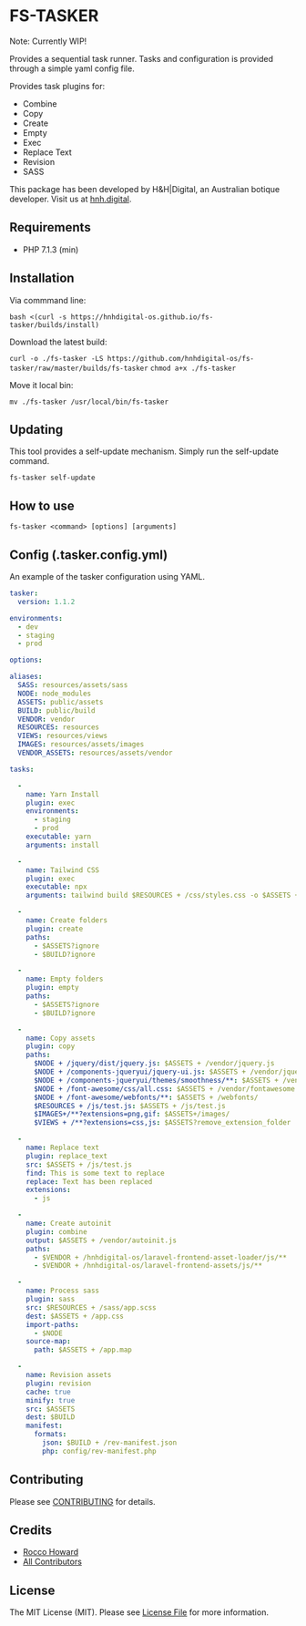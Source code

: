 # FS-TASKER

Note: Currently WIP! 

Provides a sequential task runner. Tasks and configuration is provided through a simple yaml config file.

Provides task plugins for:
* Combine
* Copy
* Create
* Empty
* Exec
* Replace Text
* Revision
* SASS

This package has been developed by H&H|Digital, an Australian botique developer. Visit us at [hnh.digital](http://hnh.digital).

## Requirements

* PHP 7.1.3 (min)

## Installation

Via commmand line:

`bash <(curl -s https://hnhdigital-os.github.io/fs-tasker/builds/install)`

Download the latest build:

`curl -o ./fs-tasker -LS https://github.com/hnhdigital-os/fs-tasker/raw/master/builds/fs-tasker`
`chmod a+x ./fs-tasker`

Move it local bin:

`mv ./fs-tasker /usr/local/bin/fs-tasker`

## Updating

This tool provides a self-update mechanism. Simply run the self-update command.

`fs-tasker self-update`

## How to use

```
fs-tasker <command> [options] [arguments]
```

## Config (.tasker.config.yml)

An example of the tasker configuration using YAML.

```yaml
tasker:
  version: 1.1.2

environments:
  - dev
  - staging
  - prod

options:

aliases:
  SASS: resources/assets/sass
  NODE: node_modules
  ASSETS: public/assets
  BUILD: public/build
  VENDOR: vendor
  RESOURCES: resources
  VIEWS: resources/views
  IMAGES: resources/assets/images
  VENDOR_ASSETS: resources/assets/vendor

tasks:

  -
    name: Yarn Install
    plugin: exec
    environments:
      - staging
      - prod
    executable: yarn
    arguments: install

  -
    name: Tailwind CSS
    plugin: exec
    executable: npx
    arguments: tailwind build $RESOURCES + /css/styles.css -o $ASSETS + /output.css

  -
    name: Create folders
    plugin: create
    paths:
      - $ASSETS?ignore
      - $BUILD?ignore

  -
    name: Empty folders
    plugin: empty
    paths:
      - $ASSETS?ignore
      - $BUILD?ignore

  - 
    name: Copy assets
    plugin: copy
    paths:
      $NODE + /jquery/dist/jquery.js: $ASSETS + /vendor/jquery.js
      $NODE + /components-jqueryui/jquery-ui.js: $ASSETS + /vendor/jquery-ui.js
      $NODE + /components-jqueryui/themes/smoothness/**: $ASSETS + /vendor/jquery-ui/themes/smoothness/
      $NODE + /font-awesome/css/all.css: $ASSETS + /vendor/fontawesome.css
      $NODE + /font-awesome/webfonts/**: $ASSETS + /webfonts/
      $RESOURCES + /js/test.js: $ASSETS + /js/test.js
      $IMAGES+/**?extensions=png,gif: $ASSETS+/images/
      $VIEWS + /**?extensions=css,js: $ASSETS?remove_extension_folder

  -
    name: Replace text
    plugin: replace_text
    src: $ASSETS + /js/test.js
    find: This is some text to replace
    replace: Text has been replaced
    extensions:
      - js

  -
    name: Create autoinit
    plugin: combine
    output: $ASSETS + /vendor/autoinit.js
    paths:
      - $VENDOR + /hnhdigital-os/laravel-frontend-asset-loader/js/**
      - $VENDOR + /hnhdigital-os/laravel-frontend-assets/js/**

  -
    name: Process sass
    plugin: sass
    src: $RESOURCES + /sass/app.scss
    dest: $ASSETS + /app.css
    import-paths:
      - $NODE
    source-map: 
      path: $ASSETS + /app.map

  - 
    name: Revision assets
    plugin: revision
    cache: true
    minify: true
    src: $ASSETS
    dest: $BUILD
    manifest:
      formats:
        json: $BUILD + /rev-manifest.json
        php: config/rev-manifest.php


```

## Contributing

Please see [CONTRIBUTING](https://github.com/hnhdigital-os/fs-tasker/blob/master/CONTRIBUTING.md) for details.

## Credits

* [Rocco Howard](https://github.com/RoccoHoward)
* [All Contributors](https://github.com/hnhdigital-os/fs-tasker/contributors)

## License

The MIT License (MIT). Please see [License File](https://github.com/hnhdigital-os/fs-tasker/blob/master/LICENSE.md) for more information.
